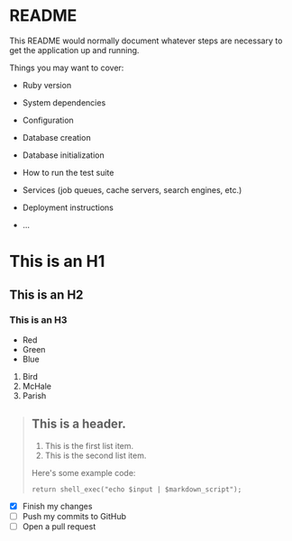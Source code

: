 # README

This README would normally document whatever steps are necessary to get the
application up and running.

Things you may want to cover:

* Ruby version

* System dependencies

* Configuration

* Database creation

* Database initialization

* How to run the test suite

* Services (job queues, cache servers, search engines, etc.)

* Deployment instructions

* ...

# This is an H1 #

## This is an H2 ##

### This is an H3 ######

*   Red
*   Green
*   Blue


1.  Bird
2.  McHale
3.  Parish

> ## This is a header.
> 
> 1.   This is the first list item.
> 2.   This is the second list item.
> 
> Here's some example code:
> 
>     return shell_exec("echo $input | $markdown_script");


- [x] Finish my changes
- [ ] Push my commits to GitHub
- [ ] Open a pull request
